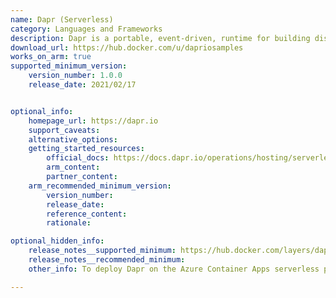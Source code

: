 ```yaml
---
name: Dapr (Serverless)
category: Languages and Frameworks
description: Dapr is a portable, event-driven, runtime for building distributed applications across cloud and edge.
download_url: https://hub.docker.com/u/dapriosamples
works_on_arm: true
supported_minimum_version:
    version_number: 1.0.0
    release_date: 2021/02/17


optional_info:
    homepage_url: https://dapr.io
    support_caveats:
    alternative_options:
    getting_started_resources:
        official_docs: https://docs.dapr.io/operations/hosting/serverless/
        arm_content:
        partner_content:
    arm_recommended_minimum_version:
        version_number:
        release_date:
        reference_content:
        rationale:

optional_hidden_info:
    release_notes__supported_minimum: https://hub.docker.com/layers/dapriosamples/hello-k8s-node/1.0.0/images/sha256-a39ab73532a9bee5486336d67a6f916551d15d34acb4cb611fd4f4b7dfbfbbbc?context=explore
    release_notes__recommended_minimum:
    other_info: To deploy Dapr on the Azure Container Apps serverless platform, the docker images dapriosamples/hello-k8s-node and dapriosamples/hello-k8s-python are required for which the ARM64 support was added from 1.0.0 version. Kindly refer [link](https://learn.microsoft.com/en-us/azure/container-apps/microservices-dapr?tabs=bash%2Cazure-cli).

---
```

